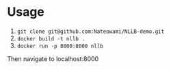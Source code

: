 # Usage

1. `git clone git@github.com:Nateowami/NLLB-demo.git`
2. `docker build -t nllb .`
3. `docker run -p 8000:8000 nllb`

Then navigate to localhost:8000
